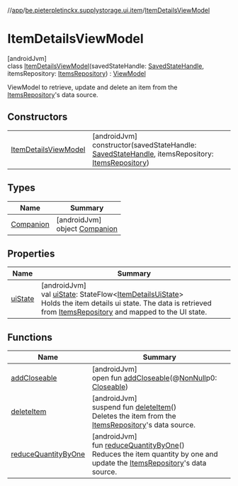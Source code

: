 //[app](../../../index.md)/[be.pieterpletinckx.supplystorage.ui.item](../index.md)/[ItemDetailsViewModel](index.md)

# ItemDetailsViewModel

[androidJvm]\
class [ItemDetailsViewModel](index.md)(savedStateHandle: [SavedStateHandle](https://developer.android.com/reference/kotlin/androidx/lifecycle/SavedStateHandle.html), itemsRepository: [ItemsRepository](../../be.pieterpletinckx.supplystorage.data.item/-items-repository/index.md)) : [ViewModel](https://developer.android.com/reference/kotlin/androidx/lifecycle/ViewModel.html)

ViewModel to retrieve, update and delete an item from the [ItemsRepository](../../be.pieterpletinckx.supplystorage.data.item/-items-repository/index.md)'s data source.

## Constructors

| | |
|---|---|
| [ItemDetailsViewModel](-item-details-view-model.md) | [androidJvm]<br>constructor(savedStateHandle: [SavedStateHandle](https://developer.android.com/reference/kotlin/androidx/lifecycle/SavedStateHandle.html), itemsRepository: [ItemsRepository](../../be.pieterpletinckx.supplystorage.data.item/-items-repository/index.md)) |

## Types

| Name | Summary |
|---|---|
| [Companion](-companion/index.md) | [androidJvm]<br>object [Companion](-companion/index.md) |

## Properties

| Name | Summary |
|---|---|
| [uiState](ui-state.md) | [androidJvm]<br>val [uiState](ui-state.md): StateFlow&lt;[ItemDetailsUiState](../-item-details-ui-state/index.md)&gt;<br>Holds the item details ui state. The data is retrieved from [ItemsRepository](../../be.pieterpletinckx.supplystorage.data.item/-items-repository/index.md) and mapped to the UI state. |

## Functions

| Name | Summary |
|---|---|
| [addCloseable](../../be.pieterpletinckx.supplystorage.ui.search/-search-view-model/index.md#264516373%2FFunctions%2F-912451524) | [androidJvm]<br>open fun [addCloseable](../../be.pieterpletinckx.supplystorage.ui.search/-search-view-model/index.md#264516373%2FFunctions%2F-912451524)(@[NonNull](https://developer.android.com/reference/kotlin/androidx/annotation/NonNull.html)p0: [Closeable](https://developer.android.com/reference/kotlin/java/io/Closeable.html)) |
| [deleteItem](delete-item.md) | [androidJvm]<br>suspend fun [deleteItem](delete-item.md)()<br>Deletes the item from the [ItemsRepository](../../be.pieterpletinckx.supplystorage.data.item/-items-repository/index.md)'s data source. |
| [reduceQuantityByOne](reduce-quantity-by-one.md) | [androidJvm]<br>fun [reduceQuantityByOne](reduce-quantity-by-one.md)()<br>Reduces the item quantity by one and update the [ItemsRepository](../../be.pieterpletinckx.supplystorage.data.item/-items-repository/index.md)'s data source. |
